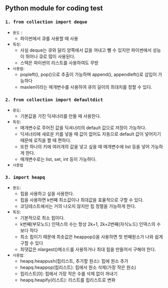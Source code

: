 ## Python module for coding test

### `1. from collection import deque`

  - `용도` : 
    - 파이썬에서 큐를 사용할 때 사용
  - `특징`: 
    - 사실 deque는 큐와 달리 양쪽에서 값을 꺼내고 뺄 수 있지만 파이썬에서 성능이 뛰어나 큐로 많이 사용된다.
    - 스택은 파이썬의 리스트를 사용하여도 무방
  - `사용법`: 
    - popleft(), pop()으로 추출이 가능하며 append(), appendleft()로 삽입이 가능하다
    - maxlen이라는 매개변수를 사용하여 큐의 길이의 최대치를 정할 수 있다.

### `2. from collection import defaultdict`
  - `용도`:
    - 기본값을 가진 딕셔너리를 만들 때 사용한다.
  - `특징`:
    - 매개변수로 주어진 값을 딕셔너리의 default 값으로 저장이 가능하다.
    - 딕셔너리에 새로운 키를 넣을 때 값이 없어도 자동으로 default 값이 넣어지기 때문에 로직을 짤 때 편하다.
    - 또한 하나의 키에 여러개의 값을 넣고 싶을 때 매개변수에 list 등을 넣어 가능하게 한다.
    - 매개변수로는 list, set, int 등이 가능하다.
  - `사용법`

### `3. import heapq`
  - `용도`: 
    - 힙을 사용하고 싶을 사용한다.
    - 힙을 사용하면 k번째 최소값이나 최대값을 효율적으로 구할 수 있다.
    - 코딩테스트에서는 거의 나오지 않지만 힙 정렬을 가능하게 한다.
  - `특징`:
    - 기본적으로 최소 힙이다.
    - k번째(부모노드) 인덱스의 수는 항상 2k+1, 2k+2번째(자식노드) 인덱스의 수보다 작다
    - 최소 힙이기 때문에 최솟값은 heappop()을 사용하면 첫 번째원소가 나와 쉽게 구할 수 있다
    - 최댓값은 nlargest()메소드를 사용하거나 최대 힙을 만들어서 구해야 한다.
  - `사용법`:
    - heapq.heappush(힙리스트, 추가할 원소): 힙에 원소 추가
    - heapq.heappop(힙리스트): 힙에서 원소 삭제(가장 작은 원소)
    - 힙리스트[0]: 힙에서 가장 작은 수를 삭제 없이 꺼내기
    - heapq.heapify(리스트): 리스트를 힙리스트로 변화